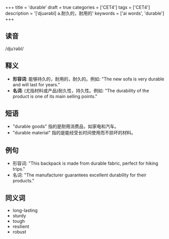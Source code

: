 +++
title = 'durable'
draft = true
categories = ['CET4']
tags = ['CET4']
description = '[ˈdjuərəbl] a.耐久的，耐用的'
keywords = ['ai words', 'durable']
+++

## 读音
/djuˈrəbl/

## 释义
- **形容词**: 能够持久的，耐用的，耐久的。例如: "The new sofa is very durable and will last for years."
- **名词**: (尤指材料或产品)耐久性，持久性。例如: "The durability of the product is one of its main selling points."

## 短语
- "durable goods" 指的是耐用消费品，如家电和汽车。
- "durable material" 指的是能经受长时间使用而不损坏的材料。

## 例句
- 形容词: "This backpack is made from durable fabric, perfect for hiking trips."
- 名词: "The manufacturer guarantees excellent durability for their products."

## 同义词
- long-lasting
- sturdy
- tough
- resilient
- robust
